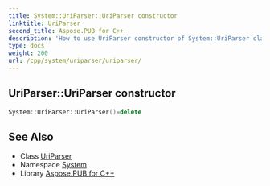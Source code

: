 ```yaml
---
title: System::UriParser::UriParser constructor
linktitle: UriParser
second_title: Aspose.PUB for C++
description: 'How to use UriParser constructor of System::UriParser class in C++.'
type: docs
weight: 200
url: /cpp/system/uriparser/uriparser/
---
```

## UriParser::UriParser constructor




```cpp
System::UriParser::UriParser()=delete
```

## See Also

* Class [UriParser](../)
* Namespace [System](../../)
* Library [Aspose.PUB for C++](../../../)
